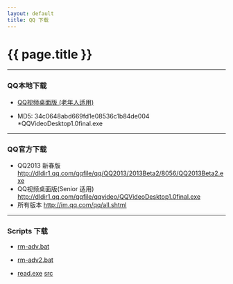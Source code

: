 ```yaml
---
layout: default
title: QQ 下载 
---
```


# {{ page.title }}


-----------------------------------------------

### QQ本地下载


- [QQ视频桌面版 (老年人适用)][202]
- MD5: 34c0648abd669fd1e08536c1b84de004 *QQVideoDesktop1.0final.exe

  [202]: ./QQVideoDesktop1.0final.exe    "QQVideoDesktop1.0final.exe"


-----------------------------------------------
### QQ官方下载

- QQ2013 新春版 <http://dldir1.qq.com/qqfile/qq/QQ2013/2013Beta2/8056/QQ2013Beta2.exe>
- QQ视频桌面版(Senior 适用) <http://dldir1.qq.com/qqfile/qqvideo/QQVideoDesktop1.0final.exe>
- 所有版本 <http://im.qq.com/qq/all.shtml>

-----------------------------------------------
### Scripts 下载

- [rm-adv.bat][203]

  [203]: /Downloads/QQ/rm-adv.bat    "rm-adv.bat"
  
    
- [rm-adv2.bat][204]

  [204]: /Downloads/QQ/rm-adv2.bat    "rm-adv2.bat"

- [read.exe][205]  [src][2051]

  [205]: /Downloads/QQ/read.exe    "read.exe"
  [2051]: /Downloads/QQ/read.c    "read.c"
